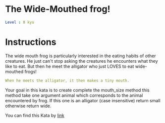 # The Wide-Mouthed frog!

```yaml
Level : 8 kyu
```



# Instructions
The wide mouth frog is particularly interested in the eating habits of other creatures.
He just can't stop asking the creatures he encounters what they like to eat.
But then he meet the alligator who just LOVES to eat wide-mouthed frogs!

```yaml
When he meets the alligator, it then makes a tiny mouth.
```

Your goal in this kata is to create complete the mouth_size method this method take one argument animal which corresponds to the animal encountered by frog. If this one is an alligator (case insensitive) return small otherwise return wide.

You can find this Kata by [link](https://www.codewars.com/kata/57ec8bd8f670e9a47a000f89/train/java)